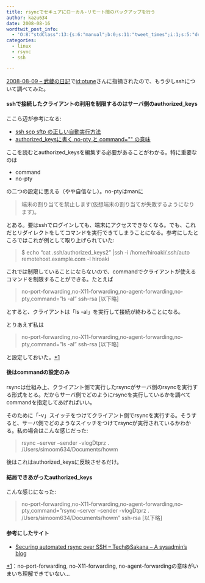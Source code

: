 ```yaml
---
title: rsyncでセキュアにローカル-リモート間のバックアップを行う
author: kazu634
date: 2008-08-16
wordtwit_post_info:
  - 'O:8:"stdClass":13:{s:6:"manual";b:0;s:11:"tweet_times";i:1;s:5:"delay";i:0;s:7:"enabled";i:1;s:10:"separation";s:2:"60";s:7:"version";s:3:"3.7";s:14:"tweet_template";b:0;s:6:"status";i:2;s:6:"result";a:0:{}s:13:"tweet_counter";i:2;s:13:"tweet_log_ids";a:1:{i:0;i:4211;}s:9:"hash_tags";a:0:{}s:8:"accounts";a:1:{i:0;s:7:"kazu634";}}'
categories:
  - linux
  - rsync
  - ssh

---
```

<div class="section">
<p>
<a href="http://d.hatena.ne.jp/sirocco634/20080809#1218278616" onclick="__gaTracker('send', 'event', 'outbound-article', 'http://d.hatena.ne.jp/sirocco634/20080809#1218278616', '2008-08-09 &#8211; 武蔵の日記');" target="_blank">2008-08-09 &#8211; 武蔵の日記</a>で<a href="http://d.hatena.ne.jp/otune/" onclick="__gaTracker('send', 'event', 'outbound-article', 'http://d.hatena.ne.jp/otune/', 'id:otune');">id:otune</a>さんに指摘されたので、もう少しsshについて調べてみた。
</p>
  
<h4>
    sshで接続したクライアントの利用を制限するのはサーバ側のauthorized_keys
</h4>
  
<p>
    ここら辺が参考になる:
</p>
  
<ul>
<li>
<a href="http://sonic64.com/2004-11-17.html" onclick="__gaTracker('send', 'event', 'outbound-article', 'http://sonic64.com/2004-11-17.html', 'ssh scp sftp の正しい自動実行方法');" target="_blank">ssh scp sftp の正しい自動実行方法</a>
</li>
<li>
<a href="http://sonic64.com/2004-11-22.html" onclick="__gaTracker('send', 'event', 'outbound-article', 'http://sonic64.com/2004-11-22.html', 'authorized_keysに書く no-pty と command=&#034;&#034; の意味');" target="_blank">authorized_keysに書く no-pty と command="" の意味</a>
</li>
</ul>
  
<p>
    ここを読むとauthorized_keysを編集する必要があることがわかる。特に重要なのは
</p>
  
<ul>
<li>
      command
</li>
<li>
      no-pty
</li>
</ul>
  
<p>
    の二つの設定に思える（やや自信なし）。no-ptyはmanに
</p>
  
<blockquote>
<p>
      端末の割り当てを禁止します(仮想端末の割り当てが失敗するようになります)。
</p>
</blockquote>
  
<p>
    とある。要はsshでログインしても、端末にアクセスできなくなる。でも、これだとリダイレクトをしてコマンドを実行できてしまうことになる。参考にしたところではこれが例として取り上げられていた:
</p>
  
<blockquote>
<p>
      $ echo &#8220;cat .ssh/authorized_keys2&#8221; |ssh -i /home/hiroaki/.ssh/auto remotehost.example.com -l hiroaki
</p>
</blockquote>
  
<p>
    これでは制限していることにならないので、commandでクライアントが使えるコマンドを制限することができる。たとえば
</p>
  
<blockquote>
<p>
      no-port-forwarding,no-X11-forwarding,no-agent-forwarding,no-pty,command=&#8221;ls -al&#8221; ssh-rsa [以下略]
</p>
</blockquote>
  
<p>
    とすると、クライアントは「ls -al」を実行して接続が終わることになる。
</p>
  
<p>
    とりあえず私は
</p>
  
<blockquote>
<p>
      no-port-forwarding,no-X11-forwarding,no-agent-forwarding,no-pty,command=&#8221;ls -al&#8221; ssh-rsa [以下略]
</p>
</blockquote>
  
<p>
    と設定しておいた。<span class="footnote"><a href="/sirocco634/#f1" name="fn1" title="no-port-forwarding, no-X11-forwarding, no-agent-forwardingの意味がいまいち理解できていない…">*1</a></span>
</p>
  
<h4>
    後はcommandの設定のみ
</h4>
  
<p>
    rsyncは仕組み上、クライアント側で実行したrsyncがサーバ側のrsyncを実行する形式をとる。だからサーバ側でどのようにrsyncを実行しているかを調べてcommandを指定してあげればいい。
</p>
  
<p>
    そのために「-v」スイッチをつけてクライアント側でrsyncを実行する。そうすると、サーバ側でどのようなスイッチをつけてrsyncが実行されているかわかる。私の場合はこんな感じだった:
</p>
  
<blockquote>
<p>
      rsync &#8211;server &#8211;sender -vlogDtprz . /Users/simoom634/Documents/howm
</p>
</blockquote>
  
<p>
    後はこれはauthorized_keysに反映させるだけ。
</p>
  
<h4>
    結局できあがったauthorized_keys
</h4>
  
<p>
    こんな感じになった:
</p>
  
<blockquote>
<p>
      no-port-forwarding,no-X11-forwarding,no-agent-forwarding,no-pty,command=&#8221;rsync &#8211;server &#8211;sender -vlogDtprz . /Users/simoom634/Documents/howm&#8221; ssh-rsa [以下略]
</p>
</blockquote>
  
<h4>
    参考にしたサイト
</h4>
  
<ul>
<li>
<a href="http://www.sakana.fr/blog/2008/05/07/securing-automated-rsync-over-ssh/" onclick="__gaTracker('send', 'event', 'outbound-article', 'http://www.sakana.fr/blog/2008/05/07/securing-automated-rsync-over-ssh/', 'Securing automated rsync over SSH &#8211; Tech@Sakana &#8211; A sysadmin’s blog');" target="_blank">Securing automated rsync over SSH &#8211; Tech@Sakana &#8211; A sysadmin’s blog</a>
</li>
</ul>
</div>

<div class="footnote">
<p class="footnote">
<a href="/sirocco634/#fn1" name="f1">*1</a>：no-port-forwarding, no-X11-forwarding, no-agent-forwardingの意味がいまいち理解できていない…
</p>
</div>
